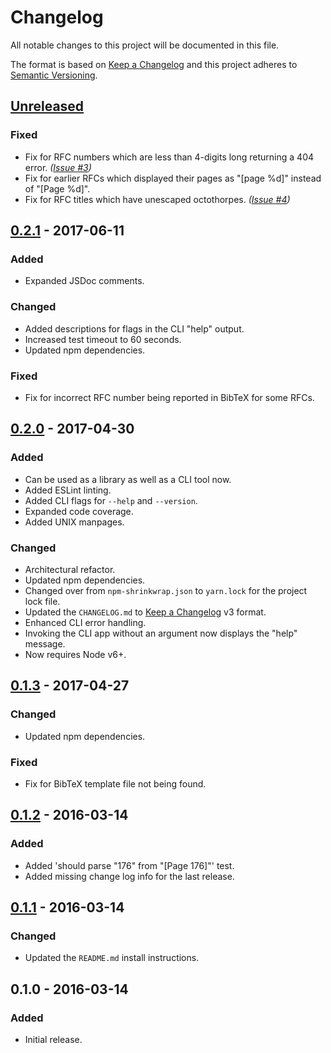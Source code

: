 Changelog
=========
All notable changes to this project will be documented in this file.

The format is based on [Keep a Changelog](http://keepachangelog.com/en/1.0.0/)
and this project adheres to [Semantic Versioning](http://semver.org/spec/v2.0.0.html).

[Unreleased]
------------
### Fixed
- Fix for RFC numbers which are less than 4-digits long returning a 404 error. _([Issue #3](https://github.com/jbenner-radham/rfc-to-bib/issues/3))_
- Fix for earlier RFCs which displayed their pages as "[page %d]" instead of "[Page %d]".
- Fix for RFC titles which have unescaped octothorpes. _([Issue #4](https://github.com/jbenner-radham/rfc-to-bib/issues/4))_

[0.2.1] - 2017-06-11
--------------------
### Added
- Expanded JSDoc comments.

### Changed
- Added descriptions for flags in the CLI "help" output.
- Increased test timeout to 60 seconds.
- Updated npm dependencies.

### Fixed
- Fix for incorrect RFC number being reported in BibTeX for some RFCs.

[0.2.0] - 2017-04-30
--------------------
### Added
- Can be used as a library as well as a CLI tool now.
- Added ESLint linting.
- Added CLI flags for `--help` and `--version`.
- Expanded code coverage.
- Added UNIX manpages.

### Changed
- Architectural refactor.
- Updated npm dependencies.
- Changed over from `npm-shrinkwrap.json` to `yarn.lock` for the project lock file.
- Updated the `CHANGELOG.md` to [Keep a Changelog](http://keepachangelog.com/) v3 format.
- Enhanced CLI error handling.
- Invoking the CLI app without an argument now displays the "help" message.
- Now requires Node v6+.

[0.1.3] - 2017-04-27
--------------------
### Changed
- Updated npm dependencies.

### Fixed
- Fix for BibTeX template file not being found.

[0.1.2] - 2016-03-14
--------------------
### Added
- Added 'should parse "176" from "[Page 176]"' test.
- Added missing change log info for the last release.

[0.1.1] - 2016-03-14
--------------------
### Changed
- Updated the `README.md` install instructions.

0.1.0 - 2016-03-14
------------------
### Added
- Initial release.

[Unreleased]: https://github.com/jbenner-radham/rfc-to-bib/compare/0.2.1...HEAD
[0.2.1]: https://github.com/jbenner-radham/rfc-to-bib/compare/0.2.0...0.2.1
[0.2.0]: https://github.com/jbenner-radham/rfc-to-bib/compare/0.1.3...0.2.0
[0.1.3]: https://github.com/jbenner-radham/rfc-to-bib/compare/0.1.2...0.1.3
[0.1.2]: https://github.com/jbenner-radham/rfc-to-bib/compare/0.1.1...0.1.2
[0.1.1]: https://github.com/jbenner-radham/rfc-to-bib/compare/0.1.0...0.1.1
